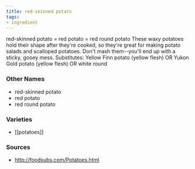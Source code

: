 ```yaml
---
title: red-skinned potato
tags:
- ingredient
---
```

red-skinned potato = red potato = red round potato These waxy potatoes hold their shape after they're cooked, so they're great for making potato salads and scalloped potatoes. Don't mash them--you'll end up with a sticky, gooey mess. Substitutes: Yellow Finn potato (yellow flesh) OR Yukon Gold potato (yellow flesh) OR white round

### Other Names

* red-skinned potato
* red potato
* red round potato

### Varieties

* [[potatoes]]

### Sources
* http://foodsubs.com/Potatoes.html
